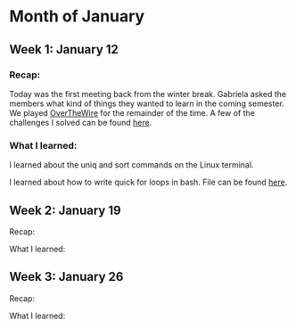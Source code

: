 # Month of January

## Week 1: January 12

### Recap:

Today was the first meeting back from the winter break. Gabriela asked the members what kind of things they wanted to learn in the coming semester. We played [OverTheWire](https://overthewire.org) for the remainder of the time. A few of the challenges I solved can be found [here](/Practice/OverTheWire).

### What I learned:

I learned about the uniq and sort commands on the Linux terminal.

I learned about how to write quick for loops in bash. File can be found [here](/Practice/OverTheWire/bash_commands.txt).

## Week 2: January 19
Recap:



What I learned:



## Week 3: January 26
Recap:



What I learned:

